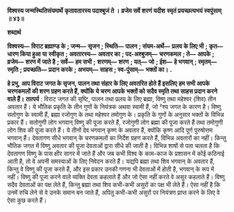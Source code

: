 **विश्वस्य जन्मस्थितिसंयमार्थे** **कृतावतारस्य पदाश्बुजं ते ।** **व्रजेम सर्वे शरणं यदीश** **स्मृतं प्रयच्छत्यभयं स्वपुंसाम् ॥ ४३॥** 

**शब्दार्थ** 

**विश्वस्य—** **विराट ब्रह्माण्ड के** **; जन्म—** **सृजन** **; स्थिति—** **पालन** **; संयम-अर्थे—** **प्रलय के लिए भी** **; कृत—** **धारण किया हुआ या** **स्वीकृत** **; अवतारस्य—** **अवतार का** **; पद-अश्बुजम्—** **चरणकमल** **; ते—** **आपके** **; व्रजेम—** **शरण में जाते है** **; सर्वे—** **हम सभी** **;** **शरणम्—** **शरण** **; यत्—** **जो** **; ईश—** **हे भगवान्** **; स्मृतम्—** **स्मृति** **; प्रयच्छति—** **प्रदान करके** **; अभयम्—** **साहस** **; स्व-पुंसाम्—** **भक्तों का।** **.** 

**हे प्रभु, आप विराट जगत के सृजन, पालन तथा संहार के लिए अवतरित होते हैं इसलिए** **हम सभी आपके चरणकमलों की शरण ग्रहण करते हैं, क्योंकि ये चरण आपके भक्तों को** **सदैव स्मृति तथा साहस प्रदान करने वाले हैं।** **तात्पर्य** : विराट जगत की सृष्टि, पालन तथा प्रलय के लिए ब्रह्मा, विष्णु तथा महेश्वर (शिव) तीन अवतार हैं। ये भौतिक प्रकृति के तीन गुणों के नियंत्रक अथवा स्वामी हैं, जो ²श्य जगत के कारण है। विष्णु सतोगुण के स्वामी हैं, ब्रह्मा रजोगुण के तथा महेश्वर तमोगुण के। प्रकृति के गुणों के अनुसार भक्तों के विभिन्न प्रकार हैं। सतोगुणी लोग भगवान् विष्णु की पूजा करते हैं, रजोगुणी लोग ब्रह्मा की पूजा करते हैं तथा तमोगुणी लोग शिव की पूजा करते हैं। ये तीनों देव भगवान् कृष्ण के अवतार हैं, क्योंकि कृष्ण आदि पूर्ण पुरुषोत्तम भगवान् हैं। देवतागण सीधे भगवान् के चरणकमलों का निर्देश ग्रहण करते हैं, विभिन्न अवतारों का नहीं। किन्तु भौतिक जगत में विष्णु अवतार की पूजा देवताओं द्वारा सीधे की जाती है। विभिन्न शाषों से पता चलता है कि देवतागण विष्णु के पास क्षीर सागर में जाते हैं और जब कभी विश्व के काम-काज के प्रशासन में कोई कठिनाई आती है, तो वे अपनी समस्याओं के लिए निवेदन करते हैं। यद्यपि ब्रह्मा तथा शिव भगवान् के अवतार हैं, किन्तु वे विष्णु की पूजा करते हैं, और इस प्रकार उनकी गणना भी देवताओं में होती है, भगवान् के रूप में नहीं। विष्णु की पूजा करने वाले व्यक्ति देवता कहलाते हैं और जो ऐसा नहीं करते वे असुर कहलाते हैं। विष्णु सदैव देवताओं का पक्ष लेते हैं, किन्तु ब्रह्मा तथा शिव कभी-कभी असुरों का पक्ष भी लेते हैं। ऐसा नहीं है कि उनमें रुचि लेने से वे उनके समान बन जाते हैं, अपितु कभी-कभी असुरों पर नियंत्रण प्राप्त करने के लिए वे ऐसा कुछ करते हैं।  